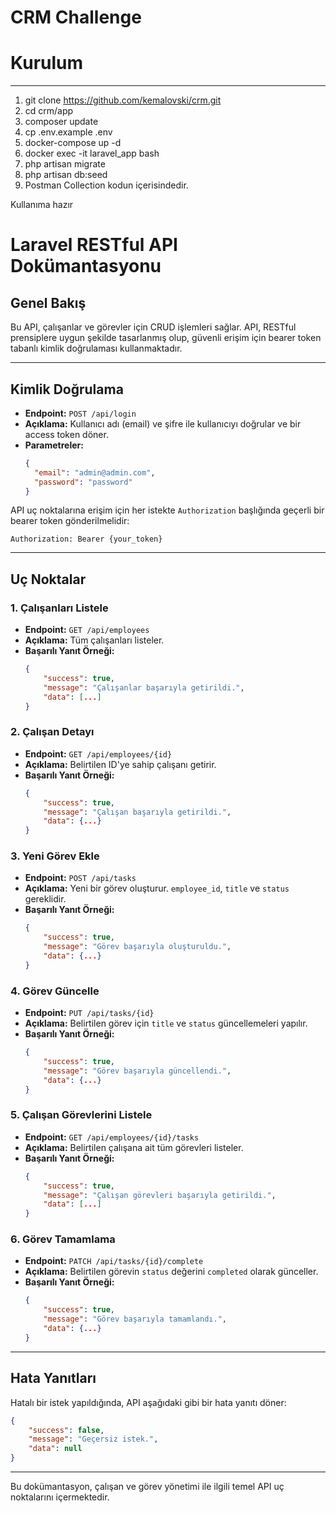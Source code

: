 # CRM Challenge

# Kurulum
------
1. git clone https://github.com/kemalovski/crm.git
2. cd crm/app
3. composer update
4. cp .env.example .env
5. docker-compose up -d
6. docker exec -it laravel_app bash
7. php artisan migrate
8. php artisan db:seed
9. Postman Collection kodun içerisindedir.

Kullanıma hazır

# Laravel RESTful API Dokümantasyonu

## Genel Bakış

Bu API, çalışanlar ve görevler için CRUD işlemleri sağlar. API, RESTful prensiplere uygun şekilde tasarlanmış olup, güvenli erişim için bearer token tabanlı kimlik doğrulaması kullanmaktadır.

---

## Kimlik Doğrulama
- **Endpoint:** `POST /api/login`
- **Açıklama:** Kullanıcı adı (email) ve şifre ile kullanıcıyı doğrular ve bir access token döner.
- **Parametreler:**
  ```json
  {
    "email": "admin@admin.com",
    "password": "password"
  }
  ```

API uç noktalarına erişim için her istekte `Authorization` başlığında geçerli bir bearer token gönderilmelidir:

```
Authorization: Bearer {your_token}
```

---

## Uç Noktalar

### 1. **Çalışanları Listele**

- **Endpoint:** `GET /api/employees`
- **Açıklama:** Tüm çalışanları listeler.
- **Başarılı Yanıt Örneği:**
  ```json
  {
      "success": true,
      "message": "Çalışanlar başarıyla getirildi.",
      "data": [...]
  }
  ```

### 2. **Çalışan Detayı**

- **Endpoint:** `GET /api/employees/{id}`
- **Açıklama:** Belirtilen ID'ye sahip çalışanı getirir.
- **Başarılı Yanıt Örneği:**
  ```json
  {
      "success": true,
      "message": "Çalışan başarıyla getirildi.",
      "data": {...}
  }
  ```

### 3. **Yeni Görev Ekle**

- **Endpoint:** `POST /api/tasks`
- **Açıklama:** Yeni bir görev oluşturur. `employee_id`, `title` ve `status` gereklidir.
- **Başarılı Yanıt Örneği:**
  ```json
  {
      "success": true,
      "message": "Görev başarıyla oluşturuldu.",
      "data": {...}
  }
  ```

### 4. **Görev Güncelle**

- **Endpoint:** `PUT /api/tasks/{id}`
- **Açıklama:** Belirtilen görev için `title` ve `status` güncellemeleri yapılır.
- **Başarılı Yanıt Örneği:**
  ```json
  {
      "success": true,
      "message": "Görev başarıyla güncellendi.",
      "data": {...}
  }
  ```

### 5. **Çalışan Görevlerini Listele**

- **Endpoint:** `GET /api/employees/{id}/tasks`
- **Açıklama:** Belirtilen çalışana ait tüm görevleri listeler.
- **Başarılı Yanıt Örneği:**
  ```json
  {
      "success": true,
      "message": "Çalışan görevleri başarıyla getirildi.",
      "data": [...]
  }
  ```

### 6. **Görev Tamamlama**

- **Endpoint:** `PATCH /api/tasks/{id}/complete`
- **Açıklama:** Belirtilen görevin `status` değerini `completed` olarak günceller.
- **Başarılı Yanıt Örneği:**
  ```json
  {
      "success": true,
      "message": "Görev başarıyla tamamlandı.",
      "data": {...}
  }
  ```

---

## Hata Yanıtları

Hatalı bir istek yapıldığında, API aşağıdaki gibi bir hata yanıtı döner:

```json
{
    "success": false,
    "message": "Geçersiz istek.",
    "data": null
}
```

---

Bu dokümantasyon, çalışan ve görev yönetimi ile ilgili temel API uç noktalarını içermektedir.
